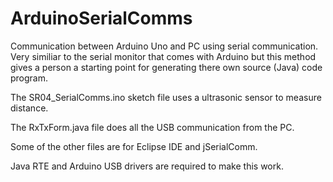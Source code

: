 # ArduinoSerialComms
Communication between Arduino Uno and PC using serial communication.  Very similiar to the serial monitor that comes with Arduino but this method gives a person a starting point for generating there own source (Java) code program.

The SR04_SerialComms.ino sketch file uses a ultrasonic sensor to measure distance.

The RxTxForm.java file does all the USB communication from the PC.

Some of the other files are for Eclipse IDE and jSerialComm.

Java RTE and Arduino USB drivers are required to make this work.
